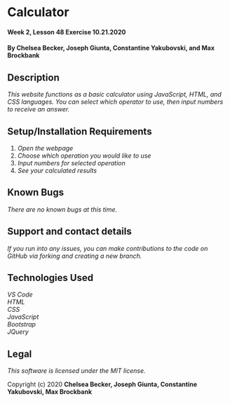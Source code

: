 # Calculator

#### Week 2, Lesson 48 Exercise 10.21.2020

#### **By Chelsea Becker, Joseph Giunta, Constantine Yakubovski, and Max Brockbank**

## Description

_This website functions as a basic calculator using JavaScript, HTML, and CSS languages. You can select which operator to use, then input numbers to receive an answer._

## Setup/Installation Requirements

1. _Open the webpage_
2. _Choose which operation you would like to use_
3. _Input numbers for selected operation_
4. _See your calculated results_

## Known Bugs

_There are no known bugs at this time._

## Support and contact details

_If you run into any issues, you can make contributions to the code on GitHub via forking and creating a new branch._

## Technologies Used

_VS Code_ <br />
_HTML_ <br />
_CSS_ <br />
_JavaScript_ <br />
_Bootstrap_ <br />
_JQuery_

## Legal

*This software is licensed under the MIT license.*

Copyright (c) 2020 **Chelsea Becker, Joseph Giunta, Constantine Yakubovski, Max Brockbank**
